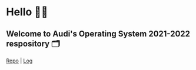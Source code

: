 # Hello 👋🏼
## Welcome to Audi's Operating System 2021-2022 respository 🗂
[Repo](https://github.com/anastasiaaaudiw/os212) | [Log](TXT/mylog.txt)

